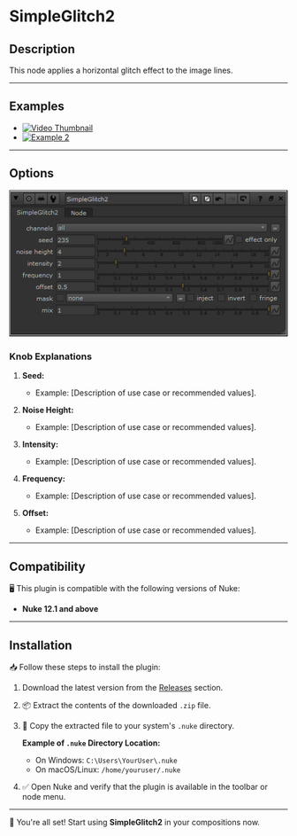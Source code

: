 # SimpleGlitch2

## Description
This node applies a horizontal glitch effect to the image lines.

---

## Examples

- [![Video Thumbnail](https://via.placeholder.com/200x100.png)](https://example.com/path-to-video.mp4 "Descripción del video")
- [![Example 2](path/to/thumbnail_image2.png)](path/to/example2.mp4 "Example 2 - Video description")

---

## Options

![Plugin Options](assets/plugin_knobs.png)

### Knob Explanations
1. **Seed:**
   - Example: [Description of use case or recommended values].

2. **Noise Height:**
   - Example: [Description of use case or recommended values].

3. **Intensity:**
   - Example: [Description of use case or recommended values].

4. **Frequency:**
   - Example: [Description of use case or recommended values].

4. **Offset:**
   - Example: [Description of use case or recommended values].

---

## Compatibility
🖥️ This plugin is compatible with the following versions of Nuke:

- **Nuke 12.1 and above**

---

## Installation
📥 Follow these steps to install the plugin:

1. Download the latest version from the [Releases](https://github.com/youruser/ProjectName/releases) section.
2. 📦 Extract the contents of the downloaded `.zip` file.
3. 📂 Copy the extracted file to your system's `.nuke` directory.

   **Example of `.nuke` Directory Location:**
   - On Windows: `C:\Users\YourUser\.nuke`
   - On macOS/Linux: `/home/youruser/.nuke`

4. ✅ Open Nuke and verify that the plugin is available in the toolbar or node menu.

---

🚀 You're all set! Start using **SimpleGlitch2** in your compositions now.
